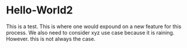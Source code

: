 # Hello-World2
This is a test.
This is where one would expound on a new feature for this process.
	We also need to consider xyz use case because it is raining. 
However. this is not always the case.
